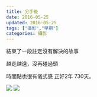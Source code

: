 ```yaml
---
title: 分手後
date: 2016-05-25
updated: 2016-05-25
tags: ["攝影","早期"]
categories: 攝影
---
```


結束了一段註定沒有解決的故事

越走越遠，沒再碰過頭

時間點也很有儀式感 正好2年 730天。

![](/asset/images/大学/分手散片/DSC_2663s.jpg)
![](/asset/images/大学/分手散片/IMG_4754.jpg)